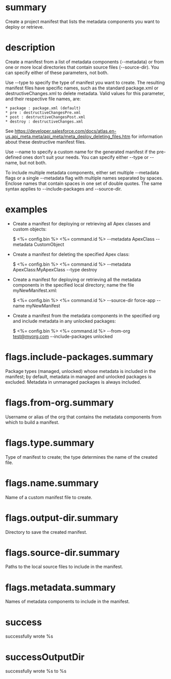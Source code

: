 # summary

Create a project manifest that lists the metadata components you want to deploy or retrieve.

# description

Create a manifest from a list of metadata components (--metadata) or from one or more local directories that contain source files (--source-dir). You can specify either of these parameters, not both.

Use --type to specify the type of manifest you want to create. The resulting manifest files have specific names, such as the standard package.xml or destructiveChanges.xml to delete metadata. Valid values for this parameter, and their respective file names, are:

    * package : package.xml (default)
    * pre : destructiveChangesPre.xml
    * post : destructiveChangesPost.xml
    * destroy : destructiveChanges.xml

See https://developer.salesforce.com/docs/atlas.en-us.api_meta.meta/api_meta/meta_deploy_deleting_files.htm for information about these destructive manifest files.

Use --name to specify a custom name for the generated manifest if the pre-defined ones don’t suit your needs. You can specify either --type or --name, but not both.

To include multiple metadata components, either set multiple --metadata <name> flags or a single --metadata flag with multiple names separated by spaces. Enclose names that contain spaces in one set of double quotes. The same syntax applies to --include-packages and --source-dir.

# examples

- Create a manifest for deploying or retrieving all Apex classes and custom objects:

  $ <%= config.bin %> <%= command.id %> --metadata ApexClass --metadata CustomObject

- Create a manifest for deleting the specified Apex class:

  $ <%= config.bin %> <%= command.id %> --metadata ApexClass:MyApexClass --type destroy

- Create a manifest for deploying or retrieving all the metadata components in the specified local directory; name the file myNewManifest.xml:

  $ <%= config.bin %> <%= command.id %> --source-dir force-app --name myNewManifest

- Create a manifest from the metadata components in the specified org and include metadata in any unlocked packages:

  $ <%= config.bin %> <%= command.id %> --from-org test@myorg.com --include-packages unlocked

# flags.include-packages.summary

Package types (managed, unlocked) whose metadata is included in the manifest; by default, metadata in managed and unlocked packages is excluded. Metadata in unmanaged packages is always included.

# flags.from-org.summary

Username or alias of the org that contains the metadata components from which to build a manifest.

# flags.type.summary

Type of manifest to create; the type determines the name of the created file.

# flags.name.summary

Name of a custom manifest file to create.

# flags.output-dir.summary

Directory to save the created manifest.

# flags.source-dir.summary

Paths to the local source files to include in the manifest.

# flags.metadata.summary

Names of metadata components to include in the manifest.

# success

successfully wrote %s

# successOutputDir

successfully wrote %s to %s

